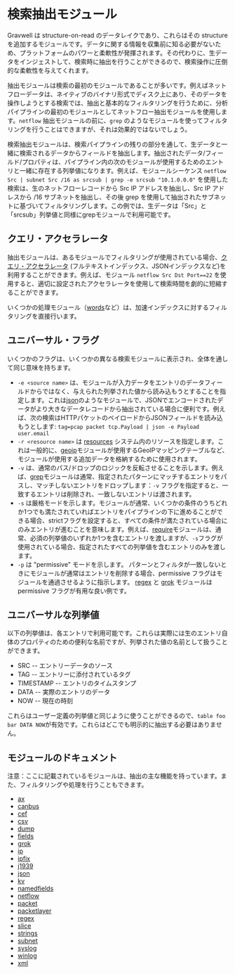 # 検索抽出モジュール

Gravwell は structure-on-read のデータレイクであり、これらはその structure を追加するモジュールです。データに関する情報を収集前に知る必要がないため、プラットフォームのパワーと柔軟性が発揮されます。その代わりに、生データをインジェストして、検索時に抽出を行うことができるので、検索操作に圧倒的な柔軟性を与えてくれます。

抽出モジュールは検索の最初のモジュールであることが多いです。例えばネットフローデータは、ネイティブのバイナリ形式でディスク上にあり、そのデータを操作しようとする検索では、抽出と基本的なフィルタリングを行うために、分析パイプラインの最初のモジュールとしてネットフロー抽出モジュールを使用します。`netflow` 抽出モジュールの前に、`grep` のようなモジュールを使ってフィルタリングを行うことはできますが、それは効果的ではないでしょう。

検索抽出モジュールは、検索パイプラインの残りの部分を通して、生データと一緒に検索されるデータからフィールドを抽出します。抽出されたデータ/フィールド/プロパティは、パイプライン内の次のモジュールが使用するためのエントリと一緒に存在する列挙値になります。例えば、モジュールシーケンス `netflow Src | subnet Src /16 as srcsub | grep -e srcsub "10.1.0.0.0"` を使用した検索は、生のネットフローレコードから Src IP アドレスを抽出し、Src IP アドレスから /16 サブネットを抽出し、その後 grep を使用して抽出されたサブネットに基づいてフィルタリングします。この例では、生データは「Src」と「srcsub」列挙値と同様にgrepモジュールで利用可能です。

## クエリ・アクセラレータ

抽出モジュールは、あるモジュールでフィルタリングが使用されている場合、[クエリ・アクセラレータ](configuration/accelerators.md) (フルテキストインデックス、JSONインデックスなど)を利用することができます。例えば、モジュール `netflow Src Dst Port==22` を使用すると、適切に設定されたアクセラレータを使用して検索時間を劇的に短縮することができます。

いくつかの処理モジュール（[words](words/words.md)など）は、加速インデックスに対するフィルタリングを直接行います。

## ユニバーサル・フラグ

いくつかのフラグは、いくつかの異なる検索モジュールに表示され、全体を通して同じ意味を持ちます。

* `-e <source name>` は、モジュールが入力データをエントリのデータフィールドからではなく、与えられた列挙された値から読み込もうとすることを指定します。これは[json](json/json.md)のようなモジュールで、JSONでエンコードされたデータがより大きなデータレコードから抽出されている場合に便利です。例えば、次の検索はHTTPパケットのペイロードからJSONフィールドを読み込もうとします: `tag=pcap packet tcp.Payload | json -e Payload user.email`
* `-r <resource name>` は [resources](#!resources/resources.md) システム内のリソースを指定します。これは一般的に、[geoip](geoip/geoip.md)モジュールが使用するGeoIPマッピングテーブルなど、モジュールが使用する追加データを格納するために使用されます。
* `-v` は、通常のパス/ドロップのロジックを反転させることを示します。例えば、[grep](grep/grep.md)モジュールは通常、指定されたパターンにマッチするエントリをパスし、マッチしないエントリをドロップします：`-v` フラグを指定すると、一致するエントリは削除され、一致しないエントリは渡されます。
* `-s` は厳格モードを示します。モジュールが通常、いくつかの条件のうちどれか1つでも満たされていればエントリをパイプラインの下に進めることができる場合、strictフラグを設定すると、すべての条件が満たされている場合にのみエントリが進むことを意味します。例えば、[require](require/require.md)モジュールは、通常、必須の列挙値のいずれか1つを含むエントリを渡しますが、`-s`フラグが使用されている場合、指定されたすべての列挙値を含むエントリのみを渡します。
* `-p` は "permissive" モードを示します。 パターンとフィルタが一致しないときにモジュールが通常はエントリを削除する場合、permissive フラグはモジュールを通過させるように指示します。 [regex](regex/regex.md) と [grok](grok/grok.md) モジュールは permissive フラグが有用な良い例です。

## ユニバーサルな列挙値

以下の列挙値は、各エントリで利用可能です。これらは実際には生のエントリ自体のプロパティのための便利な名前ですが、列挙された値の名前として扱うことができます。

* SRC -- エントリーデータのソース
* TAG -- エントリーに添付されているタグ
* TIMESTAMP -- エントリのタイムスタンプ
* DATA -- 実際のエントリのデータ
* NOW -- 現在の時刻

これらはユーザー定義の列挙値と同じように使うことができるので、`table foo bar DATA NOW`が有効です。これらはどこでも明示的に抽出する必要はありません。

## モジュールのドキュメント

注意：ここに記載されているモジュールは、抽出の主な機能を持っています。また、フィルタリングや処理を行うこともできます。

* [ax](ax/ax.md)
* [canbus](canbus/canbus.md)
* [cef](cef/cef.md)
* [csv](csv/csv.md)
* [dump](dump/dump.md)
* [fields](fields/fields.md)
* [grok](grok/grok.md)
* [ip](ip/ip.md)
* [ipfix](ipfix/ipfix.md)
* [j1939](j1939/j1939.md)
* [json](json/json.md)
* [kv](kv/kv.md)
* [namedfields](namedfields/namedfields.md)
* [netflow](netflow/netflow.md)
* [packet](packet/packet.md)
* [packetlayer](packetlayer/packetlayer.md)
* [regex](regex/regex.md)
* [slice](slice/slice.md)
* [strings](strings/strings.md)
* [subnet](subnet/subnet.md)
* [syslog](syslog/syslog.md)
* [winlog](winlog/winlog.md)
* [xml](xml/xml.md)
